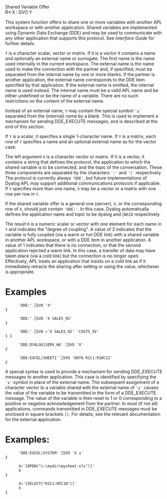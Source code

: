 <div class="heading">
  <div class="name">Shared Variable Offer</div>
  <div class="command">R←X ⎕SVO Y</div>
</div>

This system function offers to share one or more variables with another APL workspace or with another application.  Shared variables are implemented using Dynamic Data Exchange (DDE) and may be used to communicate with any other application that supports this protocol.  See *Interface Guide* for further details.

`Y` is a character scalar, vector or matrix.  If it is a vector it contains a name and optionally an external name or surrogate.  The first name is the name used internally in the current workspace.  The external name is the name used to make the connection with the partner and, if specified, must be separated from the internal name by one or more blanks.  If the partner is another application, the external name corresponds to the DDE item specified by that application.  If the external name is omitted, the internal name is used instead.  The internal name must be a valid APL name and be either undefined or be the name of a variable.  There are no such restrictions on the content of the external name.

Instead of an external name, `Y` may contain the special symbol `'⍎'` separated from the (internal) name by a blank.  This is used to implement a mechanism for sending DDE_EXECUTE messages, and is described at the end of this section.

If `Y` is a scalar, it specifies a single 1-character name.  If `Y` is a matrix, each row of `Y` specifies a name and an optional external name as for the vector case.

The left argument `X` is a character vector or matrix.  If it is a vector, it contains a string that defines the protocol, the application to which the shared variable is to be connected, and the topic of the conversation.  These three components are separated by the characters `':'` and `'|'` respectively.  The protocol is currently always `'DDE'`, but future implementations of Dyalog APL may support additional communications protocols if applicable.  If `Y` specifies more than one name, `X` may be a vector or a matrix with one row per row in `Y`.

If the shared variable offer is a general one (server), `X`, or the corresponding row of `X`, should just contain `'DDE:'`. In this case, Dyalog automatically defines the application name and topic to be dyalog and `⎕WSID` respectively.

The result `R` is a numeric scalar or vector with one element for each name in `Y` and indicates the "degree of coupling".  A value of 2 indicates that the variable is fully coupled (via a warm or hot DDE link) with a shared variable in another APL workspace, or with a DDE item in another application.  A value of 1 indicates that there is no connection, or that the second application rejected a warm link.  In this case, a transfer of data may have taken place (via a cold link) but the connection is no longer open.  Effectively, APL treats an application that insists on a cold link as if it immediately retracts the sharing after setting or using the value, whichever is appropriate.

# Examples
```apl
      'DDE:' ⎕SVO 'X'
1
 
      'DDE:' ⎕SVO 'X SALES_92'
1
 
      'DDE:' ⎕SVO ↑'X SALES_92' 'COSTS_92'
1 1
 
      'DDE:DYALOG|SERV_WS' ⎕SVO 'X'
2
 
      'DDE:EXCEL|SHEET1' ⎕SVO 'DATA R1C1:R10C12'
2
```

A special syntax is used to provide a mechanism for sending DDE_EXECUTE messages to another application.  This case is identified by specifying the `'⍎'` symbol in place of the external name.  The subsequent assignment of a character vector to a variable shared with the external name of `'⍎'` causes the value of the variable to be transmitted in the form of a DDE_EXECUTE message.  The value of the variable is then reset to 1 or 0 corresponding to a positive or negative acknowledgement from the partner.  In most (if not all) applications, commands transmitted in DDE_EXECUTE messages must be enclosed in square brackets `[]`.  For details, see the relevant documentation for the external application.

# Examples:
```apl
      'DDE:EXCEL|SYSTEM' ⎕SVO 'X ⍎'
2
 
      X←'[OPEN("c:\mydir\mysheet.xls")]'
      X
1
 
      X←'[SELECT("R1C1:R5C10")]'
      X
1
```
